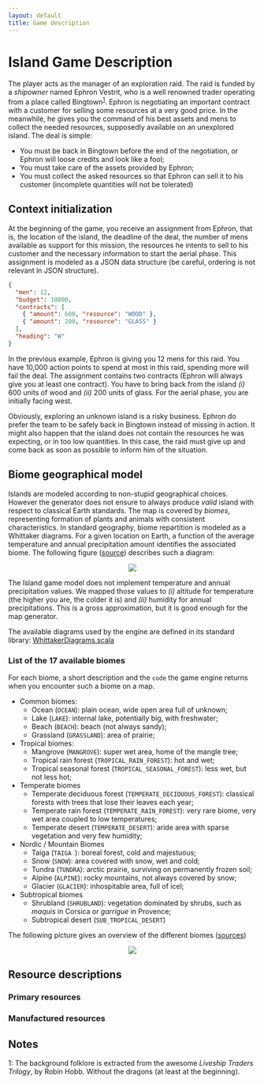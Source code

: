 ```yaml
---
layout: default
title: Game description
---
```


# Island Game Description


The player acts as the manager of an exploration raid. The raid is funded by a _shipowner_ named Ephron Vestrit,  who is a well renowned trader operating from a place called Bingtown<sup>[1](#myfootnote1)</sup>. Ephron is negotiating an important contract with a customer for selling some resources at a very good price. In the meanwhile, he gives you the command of his best assets and mens to collect the needed resources, supposedly available on an unexplored island. The deal is simple: 

  * You must be back in Bingtown before the end of the negotiation, or Ephron will loose credits and look like a fool;
  * You must take care of the assets provided by Ephron;
  * You must collect the asked resources so that Ephron can sell it to his customer (incomplete quantities will not be tolerated)

## Context initialization

At the beginning of the game, you receive an assignment from Ephron, that is, the location of the island, the deadline of the deal, the number of mens available as support for this mission, the resources he intents to sell to his customer and the necessary information to start the aerial phase. This assignment is modeled as a JSON data structure (be careful, ordering is not relevant in JSON structure).

```json
{ 
  "men": 12,
  "budget": 10000,
  "contracts": [
    { "amount": 600, "resource": "WOOD" },
    { "amount": 200, "resource": "GLASS" }
  ],
  "heading": "W"
}
```

In the previous example, Ephron is giving you 12 mens for this raid. You have 10,000 action points to spend at most in this raid, spending more will fail the deal. The assignment contains two contracts (Ephron will always give you at least one contract). You have to bring back from the island _(i)_ 600 units of wood and _(ii)_ 200 units of glass. For the aerial phase, you are initially facing west.

Obviously, exploring an unknown island is a risky business. Ephron do prefer the team to be safely back in Bingtown instead of missing in action. It might also happen that the island does not contain the resources he was expecting, or in too low quantities. In this case, the raid must give up and come back as soon as possible to inform him of the situation.

## Biome geographical model

Islands are modeled according to non-stupid geographical choices. However the generator does not ensure to always produce _valid_ island with respect to classical Earth standards. The map is covered by _biomes_, representing formation of plants and animals with consistent characteristics. In standard geography, biome repartition is modeled as a Whittaker diagrams. For a given location on Earth, a function of the average temperature and annual precipitation amount identifies the associated biome. The following figure ([source](http://w3.marietta.edu/~biol/biomes/biome_main.htm)) describes such a diagram:

<div align="center">
  <img src="{{ site.baseurl }}assets/whittaker.jpg" />
</div>

The Island game model does not implement temperature and annual precipitation values. We mapped those values to _(i)_ altitude for temperature (the higher you are, the colder it is) and _(ii)_ humidity for annual precipitations. This is a gross approximation, but it is good enough for the  map generator. 

The available diagrams used by the engine are defined in its standard library: [WhittakerDiagrams.scala](https://github.com/ace-design/island/blob/develop/engine/src/main/scala/eu/ace_design/island/stdlib/WhittakerDiagrams.scala)

### List of the 17 available biomes

For each biome, a short description and the `code` the game engine returns when you encounter such a biome on a map.

  * Common biomes:
    * Ocean (`OCEAN`): plain ocean, wide open area full of unknown;
    * Lake (`LAKE`): internal lake, potentially big, with freshwater;
    * Beach (`BEACH`): beach (not always sandy);
    * Grassland (`GRASSLAND`): area of prairie;
  * Tropical biomes:
    * Mangrove (`MANGROVE`): super wet area, home of the mangle tree;
    * Tropical rain forest (`TROPICAL_RAIN_FOREST`): hot and wet;
    * Tropical seasonal forest (`TROPICAL_SEASONAL_FOREST`): less wet, but not less hot;
  * Temperate biomes
    * Temperate deciduous forest (`TEMPERATE_DECIDUOUS_FOREST`): classical forests with trees that lose their leaves each year;
    * Temperate rain forest (`TEMPERATE_RAIN_FOREST`): very rare biome, very wet area coupled to low temperatures;
    * Temperate desert (`TEMPERATE_DESERT`): aride area with sparse vegetation and very few humidity;
  * Nordic / Mountain Biomes
    * Taiga (`TAIGA `): boreal forest, cold and majestuous;
    * Snow (`SNOW`): area covered with snow, wet and cold;
    * Tundra (`TUNDRA`): arctic prairie, surviving on permanently frozen soil;
    * Alpine (`ALPINE`): rocky mountains, not always covered by snow;
    * Glacier (`GLACIER`): inhospitable area, full of icel;
  * Subtropical biomes
    * Shrubland (`SHRUBLAND`): vegetation dominated by shrubs, such as _maquis_ in Corsica or _garrigue_ in Provence;
    * Subtropical desert (`SUB_TROPICAL_DESERT`)

The following picture gives an overview of the different biomes ([sources](https://gist.github.com/mosser/cc787790d4137cec7677))

<div align="center">
  <img src="{{ site.baseurl }}assets/panorama.png" />
</div>

## Resource descriptions

### Primary resources

### Manufactured resources

## Notes

<a name="myfootnote1">1</a>: The background folklore is extracted from the awesome _Liveship Traders Trilogy_, by Robin Hobb. Without the dragons (at least at the beginning).
